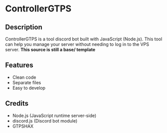# ControllerGTPS
## Description
ControllerGTPS is a tool discord bot built with JavaScript (Node.js). This tool can help you manage your server without needing to log in to the VPS server.
**This source is still a base/ template**
## Features
- Clean code
- Separate files
- Easy to develop
## Credits
- Node.js (JavaScript runtime server-side)
- discord.js (Discord bot module)
- GTPSHAX